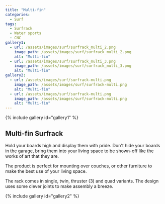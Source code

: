 ```yaml
---
title: "Multi-fin"
categories:
  - Surf
tags:
  - Surfrack
  - Water sports
  - CNC
gallery1:
  - url: /assets/images/surf/surfrack_multi_2.png
    image_path: /assets/images/surf/surfrack_multi_2.png
    alt: "Multi-fin"
  - url: /assets/images/surf/surfrack_multi_3.png
    image_path: /assets/images/surf/surfrack_multi_3.png
    alt: "Multi-fin"
gallery2:
  - url: /assets/images/surf/surfrack-multi.png
    image_path: /assets/images/surf/surfrack-multi.png
    alt: "Multi-fin"
  - url: /assets/images/surf/surfrack-multi.png
    image_path: /assets/images/surf/surfrack-multi.png
    alt: "Multi-fin"
---
```

{% include gallery id="gallery1" %}

## Multi-fin Surfrack

Hold your boards high and display them with pride. Don't hide your boards in the garage, bring them into your living space to be shown-off like the works of art that they are. 

The product is perfect for mounting over couches, or other furniture to make the best use of your living space. 

The rack comes in single, twin, thruster (3) and quad variants.  The design uses some clever joints to make assembly a breeze. 

{% include gallery id="gallery2" %}